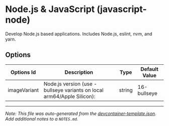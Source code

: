 
# Node.js & JavaScript (javascript-node)

Develop Node.js based applications. Includes Node.js, eslint, nvm, and yarn.

## Options

| Options Id | Description | Type | Default Value |
|-----|-----|-----|-----|
| imageVariant | Node.js version (use -bullseye variants on local arm64/Apple Silicon): | string | 16-bullseye |



---

_Note: This file was auto-generated from the [devcontainer-template.json](https://github.com/ecampuslearning/creativeclouds/blob/main/src/javascript-node/devcontainer-template.json).  Add additional notes to a `NOTES.md`._
